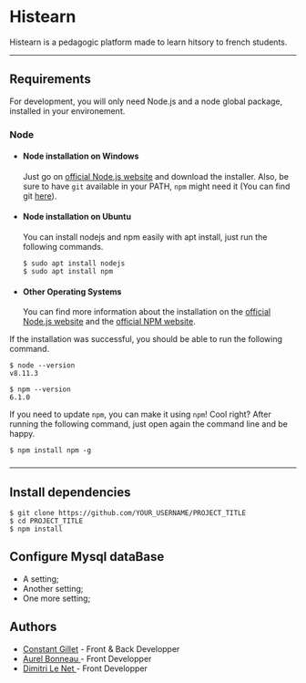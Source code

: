 # Histearn 

Histearn is a pedagogic platform made to learn hitsory to french students.

---
## Requirements

For development, you will only need Node.js and a node global package, installed in your environement.

### Node
- #### Node installation on Windows

  Just go on [official Node.js website](https://nodejs.org/) and download the installer.
Also, be sure to have `git` available in your PATH, `npm` might need it (You can find git [here](https://git-scm.com/)).

- #### Node installation on Ubuntu

  You can install nodejs and npm easily with apt install, just run the following commands.

      $ sudo apt install nodejs
      $ sudo apt install npm

- #### Other Operating Systems
  You can find more information about the installation on the [official Node.js website](https://nodejs.org/) and the [official NPM website](https://npmjs.org/).

If the installation was successful, you should be able to run the following command.

    $ node --version
    v8.11.3

    $ npm --version
    6.1.0

If you need to update `npm`, you can make it using `npm`! Cool right? After running the following command, just open again the command line and be happy.

    $ npm install npm -g

###

---

## Install dependencies

    $ git clone https://github.com/YOUR_USERNAME/PROJECT_TITLE
    $ cd PROJECT_TITLE
    $ npm install

## Configure Mysql dataBase


- A setting;
- Another setting;
- One more setting;

## Authors

 <ul>
    <li><a href="https://github.com/constantgillet">Constant Gillet</a> - Front & Back Developper</li>
    <li><a href="https://github.com/aurelbnn">Aurel Bonneau </a> - Front Developper</li>
    <li><a href="https://github.com/dimitriHetic">Dimitri Le Net </a> - Front Developper</li>
 </ul>
